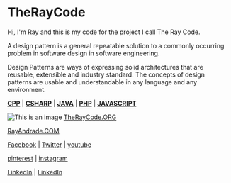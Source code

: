 # TheRayCode 

Hi, I'm Ray and this is my code for the project I call The Ray Code.

A design pattern is a general repeatable solution to a commonly occurring problem in software design in software engineering.

Design Patterns are ways of expressing solid architectures that are reusable, extensible and industry standard. 
The concepts of design patterns are usable and understandable in any language and any environment.


**[CPP](./CPP/README.md)** | **[CSHARP](./Csharp/README.md)** | **[JAVA](./Java/README.md)**  | **[PHP](./PHP/README.md)** | **[JAVASCRIPT](./JavaScript/README.md)**  


![This is an image](https://i0.wp.com/rayandrade.com/wp-content/uploads/2021/12/abstract-_factory03.jpeg?resize=1536%2C1024&ssl=1)
[TheRayCode.ORG](https://www.TheRayCode.org/)

[RayAndrade.COM](https://www.rayandrade.com/)


[Facebook](https://www.Facebook.com/TheRayCode/) | [Twitter](https://twitter.com/TheRayCode) | [youtube](https://www.youtube.com/TheRayCode/)

[pinterest](https://www.pinterest.com/TheRayCode/) | [instagram](https://www.instagram.com/the_ray_code/)

[LinkedIn](https://www.linkedin.com/in/andraderay/) | [LinkedIn](https://www.linkedin.com/in/theraycode/)




